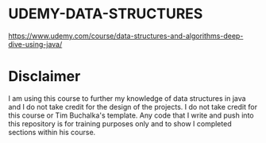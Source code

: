 # UDEMY-DATA-STRUCTURES
https://www.udemy.com/course/data-structures-and-algorithms-deep-dive-using-java/
# Disclaimer
I am using this course to further my knowledge of data structures in java and I do not take credit for the design of the projects. I do not take credit for this course or Tim Buchalka's template. Any code that I write and push into this repository is for training purposes only and to show I completed sections within his course.
